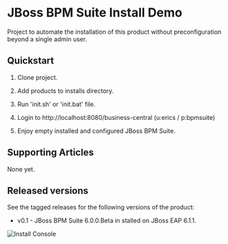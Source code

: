 JBoss BPM Suite Install Demo 
=============================

Project to automate the installation of this product without preconfiguration beyond a single admin user.

Quickstart
----------

1. Clone project.

2. Add products to installs directory.

3. Run 'init.sh' or 'init.bat' file.

4. Login to http://localhost:8080/business-central  (u:erics / p:bpmsuite)

5. Enjoy empty installed and configured JBoss BPM Suite.


Supporting Articles
-------------------

None yet.


Released versions
-----------------

See the tagged releases for the following versions of the product:

- v0.1 - JBoss BPM Suite 6.0.0.Beta in stalled on JBoss EAP 6.1.1.


![Install Console](https://github.com/eschabell/bpms-install-demo/blob/master/support/install-console.png?raw=true)
